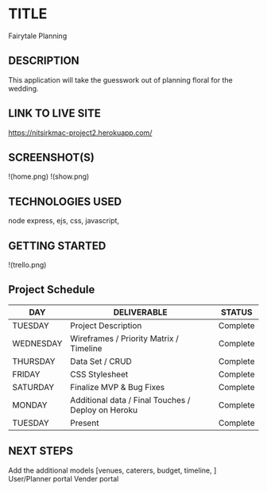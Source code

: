 # TITLE 
Fairytale Planning

## DESCRIPTION
This application will take the guesswork out of planning floral for the wedding. 

## LINK TO LIVE SITE
https://nitsirkmac-project2.herokuapp.com/

## SCREENSHOT(S)
!(home.png)
!(show.png)


## TECHNOLOGIES USED
node express, ejs, css, javascript, 

## GETTING STARTED
!(trello.png)

## Project Schedule

|  DAY  |  DELIVERABLE  |  STATUS  |
|---|---|---|
|TUESDAY| Project Description | Complete
|WEDNESDAY| Wireframes / Priority Matrix / Timeline | Complete
|THURSDAY| Data Set / CRUD | Complete
|FRIDAY| CSS Stylesheet | Complete
|SATURDAY| Finalize MVP & Bug Fixes | Complete
|MONDAY| Additional data / Final Touches / Deploy on Heroku | Complete
|TUESDAY| Present | Complete

## NEXT STEPS
Add the additional models [venues, caterers, budget, timeline, ]
User/Planner portal
Vender portal


